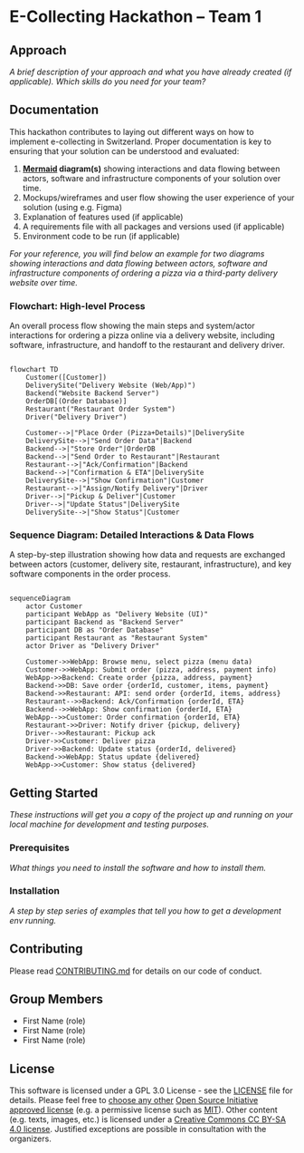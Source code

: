 # E-Collecting Hackathon – Team 1

## Approach

*A brief description of your approach and what you have already created (if applicable). Which skills do you need for your team?*

## Documentation

This hackathon contributes to laying out different ways on how to implement e-collecting in Switzerland. Proper documentation is key to ensuring that your solution can be understood and evaluated:
1) **[Mermaid](https://mermaid.js.org/) diagram(s)** showing interactions and data flowing between actors, software and infrastructure components of your solution over time.
2) Mockups/wireframes and user flow showing the user experience of your solution (using e.g. Figma)
3) Explanation of features used (if applicable)
4) A requirements file with all packages and versions used (if applicable)
5) Environment code to be run (if applicable)

*For your reference, you will find below an example for two diagrams showing interactions and data flowing between actors, software and infrastructure components of ordering a pizza via a third-party delivery website over time.*

### Flowchart: High-level Process

An overall process flow showing the main steps and system/actor interactions for ordering a pizza online via a delivery website, including software, infrastructure, and handoff to the restaurant and delivery driver.

```mermaid

flowchart TD
    Customer([Customer])
    DeliverySite("Delivery Website (Web/App)")
    Backend("Website Backend Server")
    OrderDB[(Order Database)]
    Restaurant("Restaurant Order System")
    Driver("Delivery Driver")

    Customer-->|"Place Order (Pizza+Details)"|DeliverySite
    DeliverySite-->|"Send Order Data"|Backend
    Backend-->|"Store Order"|OrderDB
    Backend-->|"Send Order to Restaurant"|Restaurant
    Restaurant-->|"Ack/Confirmation"|Backend
    Backend-->|"Confirmation & ETA"|DeliverySite
    DeliverySite-->|"Show Confirmation"|Customer
    Restaurant-->|"Assign/Notify Delivery"|Driver
    Driver-->|"Pickup & Deliver"|Customer
    Driver-->|"Update Status"|DeliverySite
    DeliverySite-->|"Show Status"|Customer

```

### Sequence Diagram: Detailed Interactions & Data Flows 

A step-by-step illustration showing how data and requests are exchanged between actors (customer, delivery site, restaurant, infrastructure), and key software components in the order process.

```mermaid

sequenceDiagram
    actor Customer
    participant WebApp as "Delivery Website (UI)"
    participant Backend as "Backend Server"
    participant DB as "Order Database"
    participant Restaurant as "Restaurant System"
    actor Driver as "Delivery Driver"

    Customer->>WebApp: Browse menu, select pizza (menu data)
    Customer->>WebApp: Submit order (pizza, address, payment info)
    WebApp->>Backend: Create order {pizza, address, payment}
    Backend->>DB: Save order {orderId, customer, items, payment}
    Backend->>Restaurant: API: send order {orderId, items, address}
    Restaurant-->>Backend: Ack/Confirmation {orderId, ETA}
    Backend-->>WebApp: Show confirmation {orderId, ETA}
    WebApp-->>Customer: Order confirmation {orderId, ETA}
    Restaurant->>Driver: Notify driver {pickup, delivery}
    Driver-->>Restaurant: Pickup ack
    Driver->>Customer: Deliver pizza
    Driver->>Backend: Update status {orderId, delivered}
    Backend->>WebApp: Status update {delivered}
    WebApp->>Customer: Show status {delivered}

```

## Getting Started

*These instructions will get you a copy of the project up and running on your local machine for development and testing purposes.*

### Prerequisites

*What things you need to install the software and how to install them.*

### Installation

*A step by step series of examples that tell you how to get a development env running.*

## Contributing

Please read [CONTRIBUTING.md](/CONTRIBUTING.md) for details on our code of conduct.

## Group Members

- First Name (role)
- First Name (role)
- First Name (role)

## License

This software is licensed under a GPL 3.0 License - see the [LICENSE](LICENSE) file for details. Please feel free to [choose any other](https://choosealicense.com/) [Open Source Initiative approved license](https://opensource.org/licenses) (e.g. a permissive license such as [MIT](https://opensource.org/license/mit)). Other content (e.g. texts, images, etc.) is licensed under a [Creative Commons CC BY-SA 4.0 license](https://creativecommons.org/licenses/by-sa/4.0/deed.de). Justified exceptions are possible in consultation with the organizers.
